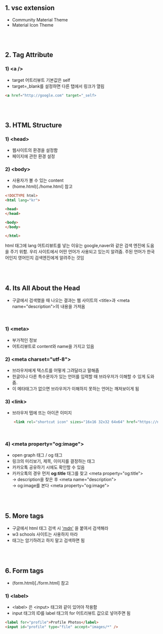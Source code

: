 
## 1. vsc extension
- Community Material Theme
- Material Icon Theme

<br><br>

## 2. Tag Attribute

### 1) \<a \/\>
- target 어트리뷰트 기본값은 self
- target=_blank를 설정하면 다른 탭에서 링크가 열림

```HTML
<a href="http://google.com" target="_self>
```

<br><br>

## 3. HTML Structure
### 1) \<head\> 
 - 웹사이트의 환경을 설정함 
 - 페이지에 관한 환경 설정

### 2) \<body\> 
- 사용자가 볼 수 있는 content
- (home.html)[./home.html] 참고

```HTML
<!DOCTYPE html>
<html lang="kr">

<head>
</head>

<body>
</body>

</html>
```

html 태그에 lang 어트리뷰트를 넣는 이유는 google,naver와 같은 검색 엔진에 도움을 주기 위함. 우리 사이트에서 어떤 언어가 사용되고 있는지 알려줌. 주된 언어가 한국어인지 영어인지 검색엔진에게 알려주는 것임

<br><br>

## 4. Its All About the Head
- 구글에서 검색했을 때 나오는 결과는 웹 사이트의 \<title\>과 \<meta name="description"\>의 내용을 가져옴

<br>

### 1) \<meta\>
- 부가적인 정보
- 어트리뷰트로 content와 name을 가지고 있음

### 2) \<meta charset="utf-8">
- 브라우저에게 텍스트를 어떻게 그려달라고 말해줌
- 한글이나 다른 특수문자가 있는 언어를 입력할 때 브라우저가 이해할 수 있게 도와 줌.
- 이 메타태그가 없으면 브라우저가 이해하지 못하는 언어는 깨져보이게 됨

### 3) \<link\>
- 브라우저 탭에 뜨는 아이콘 이미지

```HTML
    <link rel="shortcut icon" sizes="16x16 32x32 64x64" href="https://nomadcoders.co/m.png"/>

``` 

<br>

### 4) \<meta property="og:image"\>
- open graph 태그 / og 태그 
- 링크의 미리보기, 제목, 이미지를 결정하는 태그
- 카카오톡 공유하기 시에도 확인할 수 있음
- 카카오톡의 경우 먼저 **og:title** 태그를 찾고 \<meta property="og:title"\>   
-> description을 찾은 후 \<meta name="description"\>   
-> og:image를 본다 \<meta property="og:image"\>

<br><br>

## 5. More tags

- 구글에서 html 태그 검색 시 ['mdn'](https://developer.mozilla.org/ko/docs/Web/HTML/Element) 을 붙여서 검색해라
- w3 schools 사이트는 사용하지 마라
- 태그는 암기하려고 하지 말고 검색하면 됨

<br><br>

## 6. Form tags
- (form.html)[./form.html] 참고

### 1) \<label\>
- \<label\> 은 \<input\> 태그와 같이 있어야 작용함
- input 태그의 ID를 label 태그의 for 어트리뷰트 값으로 넣어주면 됨

```HTML
<label for="profile">Profile Photos</label>
<input id="profile" type="file" accept="images/*" />

```



